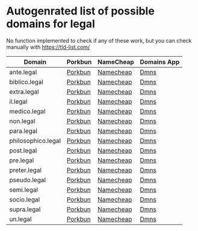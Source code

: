# Autogenrated list of possible domains for legal

No function implemented to check if any of these work, but you can check manually with https://tld-list.com/

| Domain | Porkbun | NameCheap | Domains App |
|---|---|---|---|
| ante.legal | [Porkbun](https://porkbun.com/checkout/search?prb=e814663da1&tlds=&idnLanguage=&search=search&q=ante.legal) | [Namecheap](https://www.namecheap.com/domains/registration/results/?domain=ante.legal) | [Dmns](https://dmns.app/domains?q=ante.legal) |
| biblico.legal | [Porkbun](https://porkbun.com/checkout/search?prb=e814663da1&tlds=&idnLanguage=&search=search&q=biblico.legal) | [Namecheap](https://www.namecheap.com/domains/registration/results/?domain=biblico.legal) | [Dmns](https://dmns.app/domains?q=biblico.legal) |
| extra.legal | [Porkbun](https://porkbun.com/checkout/search?prb=e814663da1&tlds=&idnLanguage=&search=search&q=extra.legal) | [Namecheap](https://www.namecheap.com/domains/registration/results/?domain=extra.legal) | [Dmns](https://dmns.app/domains?q=extra.legal) |
| il.legal | [Porkbun](https://porkbun.com/checkout/search?prb=e814663da1&tlds=&idnLanguage=&search=search&q=il.legal) | [Namecheap](https://www.namecheap.com/domains/registration/results/?domain=il.legal) | [Dmns](https://dmns.app/domains?q=il.legal) |
| medico.legal | [Porkbun](https://porkbun.com/checkout/search?prb=e814663da1&tlds=&idnLanguage=&search=search&q=medico.legal) | [Namecheap](https://www.namecheap.com/domains/registration/results/?domain=medico.legal) | [Dmns](https://dmns.app/domains?q=medico.legal) |
| non.legal | [Porkbun](https://porkbun.com/checkout/search?prb=e814663da1&tlds=&idnLanguage=&search=search&q=non.legal) | [Namecheap](https://www.namecheap.com/domains/registration/results/?domain=non.legal) | [Dmns](https://dmns.app/domains?q=non.legal) |
| para.legal | [Porkbun](https://porkbun.com/checkout/search?prb=e814663da1&tlds=&idnLanguage=&search=search&q=para.legal) | [Namecheap](https://www.namecheap.com/domains/registration/results/?domain=para.legal) | [Dmns](https://dmns.app/domains?q=para.legal) |
| philosophico.legal | [Porkbun](https://porkbun.com/checkout/search?prb=e814663da1&tlds=&idnLanguage=&search=search&q=philosophico.legal) | [Namecheap](https://www.namecheap.com/domains/registration/results/?domain=philosophico.legal) | [Dmns](https://dmns.app/domains?q=philosophico.legal) |
| post.legal | [Porkbun](https://porkbun.com/checkout/search?prb=e814663da1&tlds=&idnLanguage=&search=search&q=post.legal) | [Namecheap](https://www.namecheap.com/domains/registration/results/?domain=post.legal) | [Dmns](https://dmns.app/domains?q=post.legal) |
| pre.legal | [Porkbun](https://porkbun.com/checkout/search?prb=e814663da1&tlds=&idnLanguage=&search=search&q=pre.legal) | [Namecheap](https://www.namecheap.com/domains/registration/results/?domain=pre.legal) | [Dmns](https://dmns.app/domains?q=pre.legal) |
| preter.legal | [Porkbun](https://porkbun.com/checkout/search?prb=e814663da1&tlds=&idnLanguage=&search=search&q=preter.legal) | [Namecheap](https://www.namecheap.com/domains/registration/results/?domain=preter.legal) | [Dmns](https://dmns.app/domains?q=preter.legal) |
| pseudo.legal | [Porkbun](https://porkbun.com/checkout/search?prb=e814663da1&tlds=&idnLanguage=&search=search&q=pseudo.legal) | [Namecheap](https://www.namecheap.com/domains/registration/results/?domain=pseudo.legal) | [Dmns](https://dmns.app/domains?q=pseudo.legal) |
| semi.legal | [Porkbun](https://porkbun.com/checkout/search?prb=e814663da1&tlds=&idnLanguage=&search=search&q=semi.legal) | [Namecheap](https://www.namecheap.com/domains/registration/results/?domain=semi.legal) | [Dmns](https://dmns.app/domains?q=semi.legal) |
| socio.legal | [Porkbun](https://porkbun.com/checkout/search?prb=e814663da1&tlds=&idnLanguage=&search=search&q=socio.legal) | [Namecheap](https://www.namecheap.com/domains/registration/results/?domain=socio.legal) | [Dmns](https://dmns.app/domains?q=socio.legal) |
| supra.legal | [Porkbun](https://porkbun.com/checkout/search?prb=e814663da1&tlds=&idnLanguage=&search=search&q=supra.legal) | [Namecheap](https://www.namecheap.com/domains/registration/results/?domain=supra.legal) | [Dmns](https://dmns.app/domains?q=supra.legal) |
| un.legal | [Porkbun](https://porkbun.com/checkout/search?prb=e814663da1&tlds=&idnLanguage=&search=search&q=un.legal) | [Namecheap](https://www.namecheap.com/domains/registration/results/?domain=un.legal) | [Dmns](https://dmns.app/domains?q=un.legal) |
